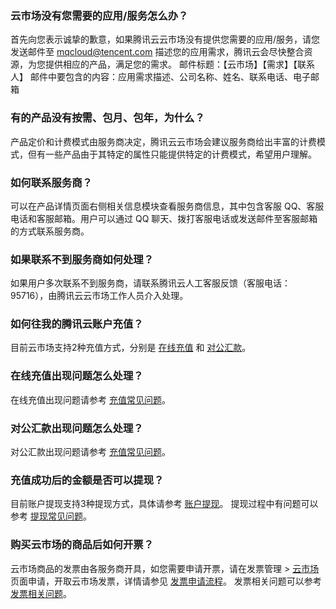 ### 云市场没有您需要的应用/服务怎么办？
首先向您表示诚挚的歉意，如果腾讯云云市场没有提供您需要的应用/服务，请您发送邮件至 mqcloud@tencent.com 描述您的应用需求，腾讯云会尽快整合资源，为您提供相应的产品，满足您的需求。
邮件标题：【云市场】【需求】【联系人】
邮件中要包含的内容：应用需求描述、公司名称、姓名、联系电话、电子邮箱

### 有的产品没有按需、包月、包年，为什么？
产品定价和计费模式由服务商决定，腾讯云云市场会建议服务商给出丰富的计费模式，但有一些产品由于其特定的属性只能提供特定的计费模式，希望用户理解。

### 如何联系服务商？
可以在产品详情页面右侧相关信息模块查看服务商信息，其中包含客服 QQ、客服电话和客服邮箱。用户可以通过 QQ 聊天、拨打客服电话或发送邮件至客服邮箱的方式联系服务商。

### 如果联系不到服务商如何处理？
如果用户多次联系不到服务商，请联系腾讯云人工客服反馈（客服电话：95716），由腾讯云云市场工作人员介入处理。

### 如何往我的腾讯云账户充值？
目前云市场支持2种充值方式，分别是 [在线充值](https://cloud.tencent.com/document/product/555/7425) 和 [对公汇款](https://cloud.tencent.com/document/product/555/9901)。

### 在线充值出现问题怎么处理？
在线充值出现问题请参考 [充值常见问题](https://cloud.tencent.com/document/product/555/7444#.E7.BA.BF.E4.B8.8A.E5.85.85.E5.80.BC.E5.B8.B8.E8.A7.81.E9.97.AE.E9.A2.98)。

### 对公汇款出现问题怎么处理？
对公汇款出现问题请参考 [充值常见问题](https://cloud.tencent.com/document/product/555/7444#.E7.BA.BF.E4.B8.8B.E6.B1.87.E6.AC.BE.EF.BC.88.E5.AF.B9.E5.85.AC.E8.BD.AC.E8.B4.A6.EF.BC.89.E5.B8.B8.E8.A7.81.E9.97.AE.E9.A2.98)。

### 充值成功后的金额是否可以提现？
目前账户提现支持3种提现方式，具体请参考 [账户提现](https://cloud.tencent.com/document/product/555/7435)。
提现过程中有问题可以参考 [提现常见问题](https://cloud.tencent.com/document/product/555/7445)。


### 购买云市场的商品后如何开票？
云市场商品的发票由各服务商开具，如您需要申请开票，请在发票管理 > [云市场](https://console.cloud.tencent.com/expense/invoice) 页面申请，开取云市场发票，详情请参见 [发票申请流程](https://cloud.tencent.com/document/product/306/36642)。
发票相关问题可以参考 [发票相关问题](https://cloud.tencent.com/document/product/306/36643)。
